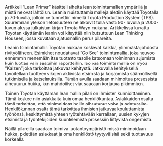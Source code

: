 Artikkeli ”Lean Primer” käsitteli aiheita lean toimintamallien ympärillä ja mistä ne ovat lähtöisin. Leania muistuttamia malleja alettiin käyttää Toyotalla jo 70-luvulla, jolloin ne tunnettiin nimellä Toyota Production System (TPS). Suuremman yleisön tietoisuuteen ne alkoivat tulla vasta 90- luvulla ja 2000-luvun alussa julkaistun kirjan Toyota Wayn mukana. Artikkelissa kuvattu Toyotan käyttämän leanin voi kiteyttää niin kutsuttuun Lean Thinking Houseen, jossa kuvataan ajatusmallin perus pilareita.

Leanin toimintamallin Toyotan mukaan koskevat kaikkia, ylimmästä johdosta rivityöläiseen. Esimiehet noudattavat ”Go See” toimintamallia, joka neuvoo ennemmin menemään itse tuotanto tasolle katsomaan toiminnan sujumista kuin luottaa vain saatuihin raportteihin. Iso osa toiminta mallia on myös ”Kaizen” joka tarkoittaa jatkuvaa kehitystä. Jatkuvalla kehityksellä tavoitellaan tuotteen vikojen aktiivista etsimistä ja korjaamista säännöllisellä tutkimisella ja katselmuksilla. Tämän avulla saadaan minimoitua prosessista aiheutunut hukka, kun mahdolliset viat saadaan korjattua pikimmiten.

Toinen Toyotan käyttämän lean mallin pilari on ihmisten kunnioittaminen. Tämä koskee niin asiakkaita kuin omaa henkilökuntaa. Asiakkaiden osalta tämä tarkoittaa, että minimoidaan heille aiheutunut vaiva ja odotusaika. Henkilökunnan osalta tämä tarkoittaa ihmisten jatkuvaa kouluttamista työhönsä, keskittymistä yhteen työtehtävään kerrallaan, uusien kykyjen etsimistä ja työntekijöiden kuuntelemista prosessiin liittyvistä ongelmista.

Näillä pilareilla saadaan toimiva tuotantoympäristö missä minimoidaan hukka, pidetään asiakkaat ja oma henkilöstö tyytyväisinä sekä tuottavuus korkealla.
